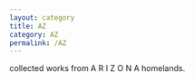 ```yaml
---
layout: category
title: AZ
category: AZ
permalink: /AZ
---
```

collected works from A R I Z O N A homelands.
